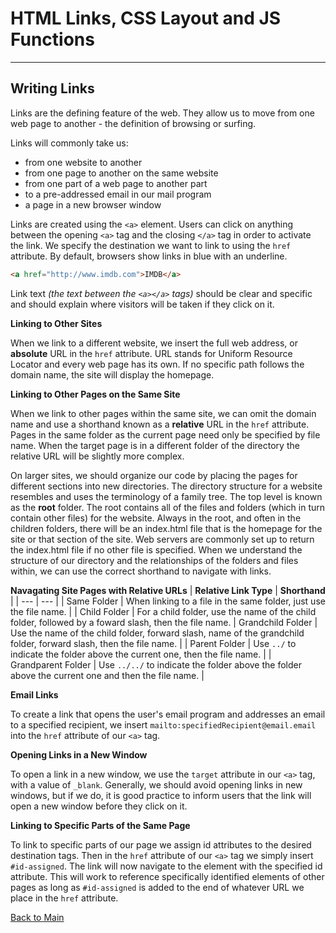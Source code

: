 # HTML Links, CSS Layout and JS Functions

---

## Writing Links

Links are the defining feature of the web. They allow us to move from one web page to another - the definition of browsing or surfing.

Links will commonly take us:

- from one website to another
- from one page to another on the same website
- from one part of a web page to another part
- to a pre-addressed email in our mail program
- a page in a new browser window

Links are created using the `<a>` element. Users can click on anything between the opening `<a>` tag and the closing `</a>` tag in order to activate the link. We specify the destination we want to link to using the `href` attribute. By default, browsers show links in blue with an underline.

```HTML
<a href="http://www.imdb.com">IMDB</a>
```

Link text _(the text between the `<a></a>` tags)_ should be clear and specific and should explain where visitors will be taken if they click on it.

**Linking to Other Sites**

When we link to a different website, we insert the full web address, or **absolute** URL in the `href` attribute. URL stands for Uniform Resource Locator and every web page has its own. If no specific path follows the domain name, the site will display the homepage.

**Linking to Other Pages on the Same Site**

When we link to other pages within the same site, we can omit the domain name and use a shorthand known as a **relative** URL in the `href` attribute. Pages in the same folder as the current page need only be specified by file name. When the target page is in a different folder of the directory the relative URL will be slightly more complex.

On larger sites, we should organize our code by placing the pages for different sections into new directories. The directory structure for a website resembles and uses the terminology of a family tree. The top level is known as the **root** folder. The root contains all of the files and folders (which in turn contain other files) for the website. Always in the root, and often in the children folders, there will be an index.html file that is the homepage for the site or that section of the site. Web servers are commonly set up to return the index.html file if no other file is specified. When we understand the structure of our directory and the relationships of the folders and files within, we can use the correct shorthand to navigate with links.

**Navagating Site Pages with Relative URLs**
| **Relative Link Type** | **Shorthand** |
| --- | --- |
| Same Folder | When linking to a file in the same folder, just use the file name. |
| Child Folder | For a child folder, use the name of the child folder, followed by a foward slash, then the file name. |
Grandchild Folder | Use the name of the child folder, forward slash, name of the grandchild folder, forward slash, then the file name. |
| Parent Folder | Use `../` to indicate the folder above the current one, then the file name. |
| Grandparent Folder | Use `../../` to indicate the folder above the folder above the current one and then the file name. |

**Email Links**

To create a link that opens the user's email program and addresses an email to a specified recipient, we insert `mailto:specifiedRecipient@email.email` into the `href` attribute of our `<a>` tag.

**Opening Links in a New Window**

To open a link in a new window, we use the `target` attribute in our `<a>` tag, with a value of `_blank`. Generally, we should avoid opening links in new windows, but if we do, it is good practice to inform users that the link will open a new window before they click on it.

**Linking to Specific Parts of the Same Page**

To link to specific parts of our page we assign id attributes to the desired destination tags. Then in the `href` attribute of our `<a>` tag we simply insert `#id-assigned`. The link will now navigate to the element with the specified id attribute. This will work to reference specifically identified elements of other pages as long as `#id-assigned` is added to the end of whatever URL we place in the `href` attribute.

[Back to Main](README.md)
